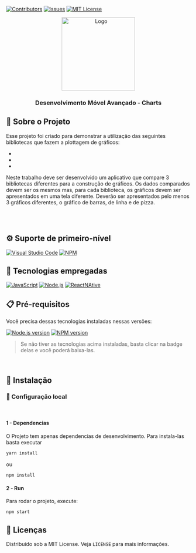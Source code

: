 [![Contributors][contributors-shield]][contributors-url]
[![Issues][issues-shield]][issues-url]
[![MIT License][license-shield]][license-url]

<div align="center">
  <a href="#">
    <img src="assets\map.gif" style="width:200px; height:200px;"alt="Logo" />
  </a>

  <h3 align="center">Desenvolvimento Móvel Avançado - Charts</h3>

</div>

## 🔰 Sobre o Projeto

Esse projeto foi criado para demonstrar a utilização das seguintes bibliotecas que fazem a plottagem de gráficos:

- 
- 
- 

Neste trabalho deve ser desenvolvido um aplicativo que compare 3 bibliotecas diferentes para a construção de gráficos. Os dados comparados devem ser os mesmos mas, para cada biblioteca, os gráficos devem ser apresentados em uma tela diferente. Deverão ser apresentados pelo menos 3 gráficos diferentes, o gráfico de barras, de linha e de pizza.


<br/>
<br/>

## ⚙ Suporte de primeiro-nível

[![Visual Studio Code][vscode]][vscode-url]
[![NPM][npm]][npm-url]

## 💾 Tecnologias empregadas

[![JavaScript][javascript]][javascript-url]
[![Node.js][node.js]][node-url]
[![ReactNAtive][reactnative]][reactnative-url]

## 📋 Pré-requisitos

Você precisa dessas tecnologias instaladas nessas versões:

[![Node.js version][node.js-version]][node.js-installation]
[![NPM version][npm-version]][npm-installation]

> Se não tiver as tecnologias acima instaladas, basta clicar na badge delas e você poderá baixa-las.

<br/>

## 📌 Instalação

### 🔩 Configuração local

<br/>

#### 1 - Dependencias

O Projeto tem apenas dependencias de desenvolvimento. Para instala-las basta executar

```bash
yarn install
```
ou 
```
npm install
```

#### 2 - Run

Para rodar o projeto, execute:
```
npm start
```


## 📑 Licenças

Distribuído sob a MIT License. Veja `LICENSE` para mais informações.

<!-- ASSETS -->

<!-- BADGE - Contributors -->

[contributors-shield]: https://img.shields.io/github/contributors/toledkrw/DevMob-Charts.svg?style=for-the-badge
[contributors-url]: https://github.com/toledkrw/DevMob-Charts/graphs/contributors

<!-- BADGE - Issues -->

[issues-shield]: https://img.shields.io/github/issues/toledkrw/DevMob-Charts.svg?style=for-the-badge
[issues-url]: https://github.com/toledkrw/DevMob-Charts/issues

<!-- BADGE - License -->

[license-shield]: https://img.shields.io/github/license/toledkrw/DevMob-Charts.svg?style=for-the-badge
[license-url]: https://github.com/toledkrw/DevMob-Charts/blob/main/LICENSE

<!--  -->
<!-- TECHNOLOGIES -->
<!--  -->

<!-- BADGE - Javascript -->

[javascript]: https://img.shields.io/badge/JavaScript-fce303?logo=javascript&logoColor=black&style=for-the-badge
[javascript-url]: https://www.javascript.com/


<!-- BADGE - Node.js -->

[node.js]: https://img.shields.io/badge/Node.js-43853D?style=for-the-badge&logo=node.js&logoColor=white
[node-url]: https://nodejs.org/
[node.js-version]: https://shields.io/badge/node->=14-43853D?logo=node.js&style=for-the-badge&logoColor=white
[node.js-installation]: https://nodejs.dev/en/learn/how-to-install-nodejs

<!-- BADGE - NPM -->

[npm]: https://img.shields.io/badge/NPM-%23000000.svg?style=for-the-badge&logo=npm&logoColor=white
[npm-url]: https://www.npmjs.com/
[npm-version]: https://shields.io/badge/yarn->=7.20-%23000000?logo=npm&style=for-the-badge&logoColor=white
[npm-installation]: https://docs.npmjs.com/downloading-and-installing-node-js-and-npm

<!-- BADGE - ReactNative -->

[reactnative]: https://img.shields.io/badge/React_Native-03dffc?logo=react&logoColor=black&style=for-the-badge
[reactnative-url]: https://reactnative.dev/

<!-- BADGE - VS Code -->

[vscode]: https://img.shields.io/badge/Visual%20Studio%20Code-0078d7.svg?style=for-the-badge&logo=visual-studio-code&logoColor=white
[vscode-url]: https://code.visualstudio.com/